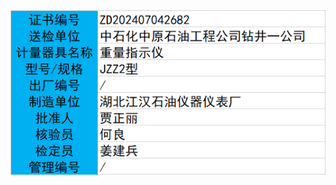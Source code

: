<!DOCTYPE html>
<html lang="en">
<head>
    <meta charset="UTF-8">
    <meta name="viewport" content="width=device-width, initial-scale=1.0">
    <title>计量证书查询</title>
</head>
<body>
    <img src="a2.png" alt="图片">
</body>
</html>
